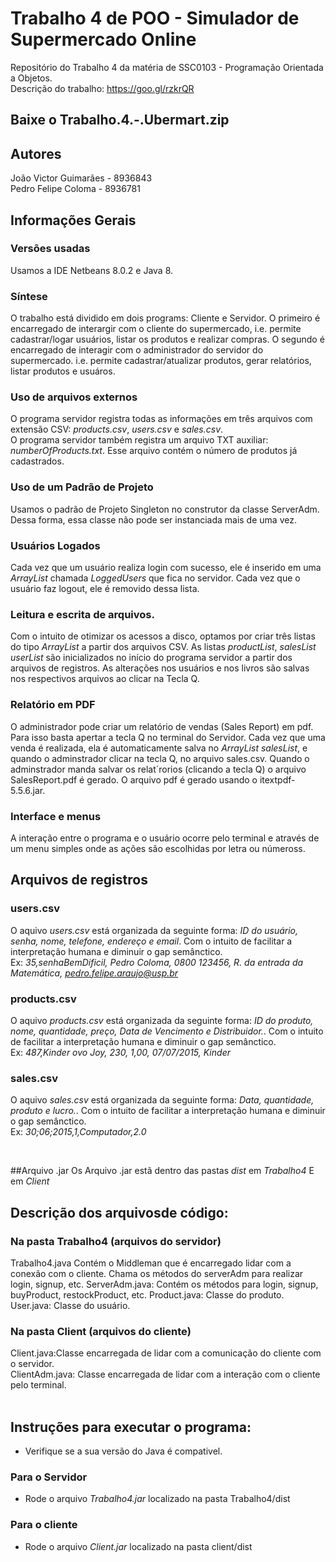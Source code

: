 # Trabalho 4 de POO - Simulador de Supermercado Online
Repositório do Trabalho 4 da matéria de SSC0103 - Programação Orientada a Objetos.<br />
Descrição do trabalho: https://goo.gl/rzkrQR<br />

## Baixe o Trabalho.4.-.Ubermart.zip

## Autores
João Victor Guimarães - 8936843<br />
Pedro Felipe Coloma - 8936781<br />

## Informações Gerais
### Versões usadas
Usamos a IDE Netbeans 8.0.2 e Java 8.

### Síntese
O trabalho está dividido em dois programs: Cliente e Servidor.
O primeiro é encarregado de interargir com o cliente do supermercado, i.e. permite cadastrar/logar usuários, listar os produtos e realizar compras.
O segundo é encarregado de interagir com o administrador do servidor do supermercado. i.e. permite cadastrar/atualizar produtos, gerar relatórios, listar produtos e usuáros.

### Uso de arquivos externos
O programa servidor registra todas as informações em três arquivos com extensão CSV: *products.csv*, *users.csv* e *sales.csv*.<br />
O programa servidor também registra um arquivo TXT auxiliar: *numberOfProducts.txt*. Esse arquivo contém o número de produtos já cadastrados.<br />

### Uso de um Padrão de Projeto
Usamos o padrão de Projeto Singleton no construtor da classe ServerAdm. Dessa forma, essa classe não pode ser instanciada mais de uma vez.

### Usuários Logados
Cada vez que um usuário realiza login com sucesso, ele é inserido em uma *ArrayList* chamada *LoggedUsers* que fica no servidor. Cada vez que o usuário faz logout, ele é removido dessa lista.

### Leitura e escrita de arquivos.
Com o intuito de otimizar os acessos a disco, optamos por criar três listas do tipo *ArrayList* a partir dos arquivos CSV.
As listas *productList*, *salesList*  *userList* são inicializados no início do programa servidor a partir dos arquivos de registros. As alterações nos usuários e nos livros são salvas nos respectivos arquivos ao clicar na Tecla Q.

### Relatório em PDF
O administrador pode criar um relatório de vendas (Sales Report) em pdf. Para isso basta apertar a tecla Q no terminal do Servidor.
Cada vez que uma venda é realizada, ela é automaticamente salva no *ArrayList* *salesList*, e quando o adminstrador clicar na tecla Q, no arquivo sales.csv.
Quando o adminstrador manda salvar os relat´rorios (clicando a tecla Q) o arquivo SalesReport.pdf é gerado.
O arquivo pdf é gerado usando o itextpdf-5.5.6.jar.

### Interface e menus
A interação entre o programa e o usuário ocorre pelo terminal e através de um menu simples onde as ações são escolhidas por letra ou númeross. <br />

## Arquivos de registros
### users.csv
O aquivo *users.csv* está organizada da seguinte forma: *ID do usuário, senha, nome, telefone, endereço e email*. Com o intuito de facilitar a interpretação humana e diminuir o gap semânctico. <br />
Ex: *35,senhaBemDificil, Pedro Coloma, 0800 123456, R. da entrada da Matemática, pedro.felipe.araujo@usp.br* <br />

### products.csv
O aquivo *products.csv* está organizada da seguinte forma: *ID do produto, nome, quantidade, preço, Data de Vencimento e Distribuidor.*. Com o intuito de facilitar a interpretação humana e diminuir o gap semânctico. <br />
Ex: *487,Kinder ovo Joy, 230, 1,00, 07/07/2015, Kinder* <br />

### sales.csv
O aquivo *sales.csv* está organizada da seguinte forma: *Data, quantidade, produto e lucro.*. Com o intuito de facilitar a interpretação humana e diminuir o gap semânctico. <br />
Ex: *30;06;2015,1,Computador,2.0* <br />

<br />

##Arquivo .jar
Os Arquivo .jar estã dentro das pastas *dist* em *Trabalho4* E em *Client*

## Descrição dos arquivosde código:<br />
### Na pasta Trabalho4 (arquivos do servidor)
Trabalho4.java Contém o Middleman que é encarregado lidar com a conexão com o cliente. Chama os métodos do serverAdm para realizar login, signup, etc.
ServerAdm.java: Contém os métodos para login, signup, buyProduct, restockProduct, etc.
Product.java: Classe do produto.
User.java: Classe do usuário.

### Na pasta Client (arquivos do cliente)
Client.java:Classe encarregada de lidar com a comunicação do cliente com o servidor.<br />
ClientAdm.java: Classe encarregada de lidar com a interação com o cliente pelo terminal.<br />
<br />

## Instruções para executar o programa:<br />
- Verifique se a sua versão do Java é compativel.
### Para o Servidor
- Rode o arquivo *Trabalho4.jar* localizado na pasta Trabalho4/dist
### Para o cliente
- Rode o arquivo *Client.jar* localizado na pasta client/dist
